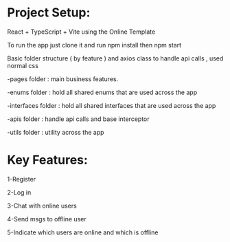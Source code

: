 # Project Setup:

React + TypeScript + Vite using the Online Template

To run the app just clone it and run npm install then npm start

Basic folder structure ( by feature ) and axios class to handle api calls , used normal css

-pages folder : main business features.

-enums folder : hold all shared enums that are used across the app

-interfaces folder : hold all shared interfaces that are used across the app

-apis folder : handle api calls and base interceptor

-utils folder : utility across the app

# Key Features:

1-Register

2-Log in

3-Chat with online users

4-Send msgs to offline user

5-Indicate which users are online and which is offline
